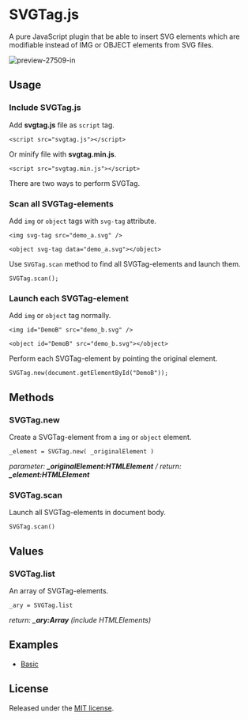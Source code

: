 # SVGTag.js
A pure JavaScript plugin that be able to insert SVG elements which are modifiable instead of IMG or OBJECT elements from SVG files.

![preview-27509-in](https://media.giphy.com/media/EPSuQxL0Toqxr3KTfo/giphy.gif)

## Usage

### Include SVGTag.js 

Add **svgtag.js** file as ```script``` tag.

```
<script src="svgtag.js"></script>
```

Or minify file with **svgtag.min.js**.

```
<script src="svgtag.min.js"></script>
```

There are two ways to perform SVGTag.

### Scan all SVGTag-elements

Add ```img``` or ```object``` tags with ```svg-tag``` attribute.

```
<img svg-tag src="demo_a.svg" />
```

```
<object svg-tag data="demo_a.svg"></object>
```

Use ```SVGTag.scan``` method to find all SVGTag-elements and launch them.

```
SVGTag.scan();
```

### Launch each SVGTag-element

Add ```img``` or ```object``` tag normally.

```
<img id="DemoB" src="demo_b.svg" />
```

```
<object id="DemoB" src="demo_b.svg"></object>
```

Perform each SVGTag-element by pointing the original element.

```
SVGTag.new(document.getElementById("DemoB"));
```

## Methods


### SVGTag.new

Create a SVGTag-element from a ```img``` or ```object``` element.

```
_element = SVGTag.new( _originalElement )
```
_parameter: **\_originalElement:HTMLElement** / return: **\_element:HTMLElement**_


### SVGTag.scan
Launch all SVGTag-elements in document body.

```
SVGTag.scan()
```

## Values
### SVGTag.list

An array of SVGTag-elements.

```
_ary = SVGTag.list
```
_return: **\_ary:Array** (include HTMLElements)_ 


## Examples

* [Basic](http://wildtyto.github.io/SVGTag.js/examples/basic.html)

## License
Released under the <a href="http://www.opensource.org/licenses/MIT">MIT license</a>.